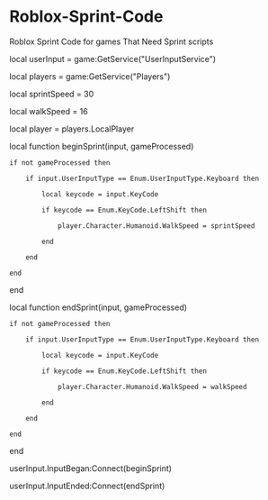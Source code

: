 # Roblox-Sprint-Code
Roblox Sprint Code for games That Need Sprint scripts

local userInput = game:GetService("UserInputService")

local players = game:GetService("Players")



local sprintSpeed = 30 

local walkSpeed = 16 



local player = players.LocalPlayer



local function beginSprint(input, gameProcessed)

    if not gameProcessed then        

        if input.UserInputType == Enum.UserInputType.Keyboard then

            local keycode = input.KeyCode

            if keycode == Enum.KeyCode.LeftShift then 

                player.Character.Humanoid.WalkSpeed = sprintSpeed

            end

        end

    end

end



local function endSprint(input, gameProcessed)

    if not gameProcessed then

        if input.UserInputType == Enum.UserInputType.Keyboard then

            local keycode = input.KeyCode

            if keycode == Enum.KeyCode.LeftShift then

                player.Character.Humanoid.WalkSpeed = walkSpeed

            end

        end

    end

end



userInput.InputBegan:Connect(beginSprint)

userInput.InputEnded:Connect(endSprint)
